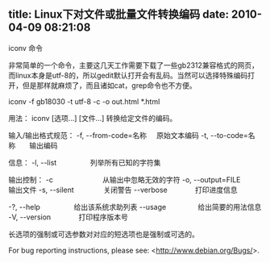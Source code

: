 title: Linux下对文件或批量文件转换编码
date: 2010-04-09 08:21:08
---

iconv 命令

非常简单的一个命令，主要这几天工作需要下载了一些gb2312兼容格式的网页，而linux本身是utf-8的，所以gedit默认打开会有乱码。当然可以选择特殊编码打开，但是那样就麻烦了，而且诸如cat，grep命令也不方便。

iconv -f gb18030 -t utf-8 -c -o out.html *.html

用法： iconv [选项...] [文件...]
转换给定文件的编码。

输入/输出格式规范：
-f, --from-code=名称     原始文本编码
-t, --to-code=名称       输出编码

信息：
-l, --list                 列举所有已知的字符集

输出控制：
-c                         从输出中忽略无效的字符
-o, --output=FILE          输出文件
-s, --silent               关闭警告
--verbose              打印进度信息

-?, --help                 给出该系统求助列表
--usage                给出简要的用法信息
-V, --version              打印程序版本号

长选项的强制或可选参数对对应的短选项也是强制或可选的。

For bug reporting instructions, please see:
&lt;http://www.debian.org/Bugs/&gt;.